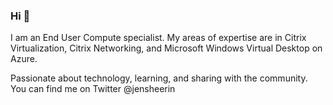 ### Hi 👋

I am an End User Compute specialist. My areas of expertise are in Citrix Virtualization, Citrix Networking, and Microsoft Windows Virtual Desktop on Azure. 

Passionate about technology, learning, and sharing with the community.
You can find me on Twitter @jensheerin
